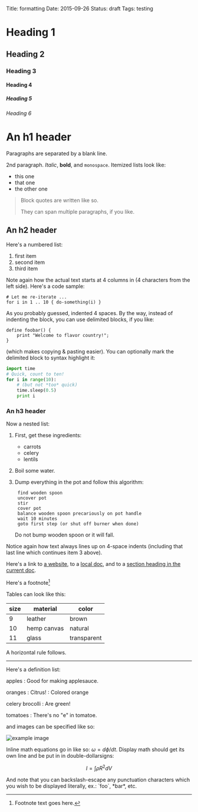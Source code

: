 Title: formatting
Date: 2015-09-26
Status: draft
Tags: testing

# Heading 1
## Heading 2
### Heading 3
#### Heading 4
##### Heading 5
###### Heading 6


An h1 header
============

Paragraphs are separated by a blank line.

2nd paragraph. *Italic*, **bold**, and `monospace`. Itemized lists
look like:

* this one
* that one
* the other one

> Block quotes are
> written like so.
>
> They can span multiple paragraphs,
> if you like.



An h2 header
------------

Here's a numbered list:

1. first item
2. second item
3. third item

Note again how the actual text starts at 4 columns in (4 characters
from the left side). Here's a code sample:

    # Let me re-iterate ...
    for i in 1 .. 10 { do-something(i) }

As you probably guessed, indented 4 spaces. By the way, instead of
indenting the block, you can use delimited blocks, if you like:

```
define foobar() {
    print "Welcome to flavor country!";
}
```

(which makes copying & pasting easier). You can optionally mark the
delimited block to syntax highlight it:

```python
import time
# Quick, count to ten!
for i in range(10):
    # (but not *too* quick)
    time.sleep(0.5)
    print i
```

### An h3 header

Now a nested list:

1. First, get these ingredients:

     * carrots
     * celery
     * lentils

2. Boil some water.

3. Dump everything in the pot and follow
   this algorithm:

        find wooden spoon
        uncover pot
        stir
        cover pot
        balance wooden spoon precariously on pot handle
        wait 10 minutes
        goto first step (or shut off burner when done)

    Do not bump wooden spoon or it will fall.

Notice again how text always lines up on 4-space indents (including
that last line which continues item 3 above).

Here's a link to [a website](http://foo.bar/baz.html), to a [local
doc](local-doc.html), and to a [section heading in the current
doc](#an-h2-header).

Here's a footnote[^1]

[^1]: Footnote text goes here.

Tables can look like this:

size | material    | color
---- | ----------- | ----------
9    | leather     | brown
10   | hemp canvas | natural
11   | glass       | transparent

A horizontal rule follows.

***

Here's a definition list:

apples
  : Good for making applesauce.

oranges
  : Citrus!
  : Colored orange

celery
brocolli
  : Are green!

tomatoes
  : There's no "e" in tomatoe.

and images can be specified like so:

![example image]({filename}/images/fixing-sublime-lua/sublime_curly_good.png "An exemplary image")

Inline math equations go in like so: $\omega = d\phi / dt$. Display
math should get its own line and be put in in double-dollarsigns:

$$I = \int \rho R^{2} dV$$

And note that you can backslash-escape any punctuation characters
which you wish to be displayed literally, ex.: \`foo\`, \*bar\*, etc.